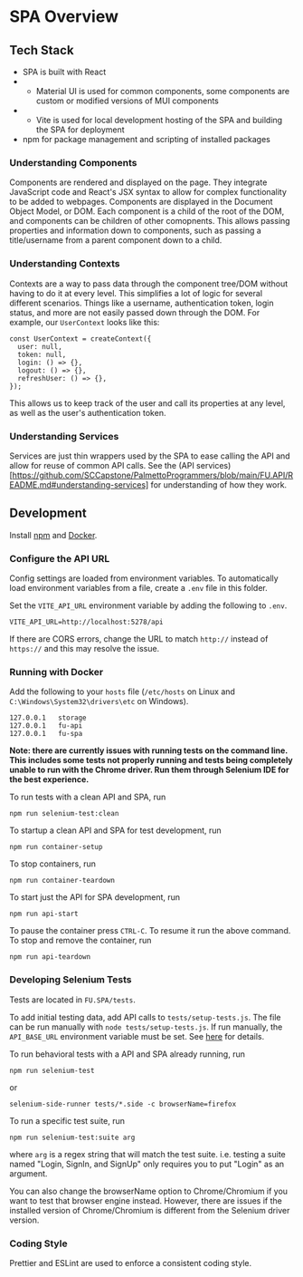 # SPA Overview

## Tech Stack

- SPA is built with React
- - Material UI is used for common components, some components are custom or modified versions of MUI components
- - Vite is used for local development hosting of the SPA and building the SPA for deployment
- npm for package management and scripting of installed packages

### Understanding Components

Components are rendered and displayed on the page. They integrate JavaScript code and React's JSX syntax to allow for complex functionality to be added to webpages.
Components are displayed in the Document Object Model, or DOM. Each component is a child of the root of the DOM, and components can be children of other comopnents.
This allows passing properties and information down to components, such as passing a title/username from a parent component down to a child.

### Understanding Contexts

Contexts are a way to pass data through the component tree/DOM without having to do it at every level. This simplifies a lot of logic for several different scenarios.
Things like a username, authentication token, login status, and more are not easily passed down through the DOM. For example, our `UserContext` looks like this:

```
const UserContext = createContext({
  user: null,
  token: null,
  login: () => {},
  logout: () => {},
  refreshUser: () => {},
});
```

This allows us to keep track of the user and call its properties at any level, as well as the user's authentication token.

### Understanding Services

Services are just thin wrappers used by the SPA to ease calling the API and allow for reuse of common API calls.
See the (API services)[https://github.com/SCCapstone/PalmettoProgrammers/blob/main/FU.API/README.md#understanding-services] for understanding of how they work.

## Development

Install [npm](https://www.npmjs.com/package/npm) and [Docker](https://www.docker.com/get-started/).

### Configure the API URL

Config settings are loaded from environment variables. To automatically load environment variables from a file, create a `.env` file in this folder.

Set the `VITE_API_URL` environment variable by adding the following to `.env`.

    VITE_API_URL=http://localhost:5278/api

If there are CORS errors, change the URL to match `http://` instead of `https://` and this may resolve the issue.

### Running with Docker

Add the following to your `hosts` file (`/etc/hosts` on Linux and `C:\Windows\System32\drivers\etc` on Windows).

    127.0.0.1	storage
    127.0.0.1	fu-api
    127.0.0.1	fu-spa

__Note: there are currently issues with running tests on the command line. This includes some tests not properly
running and tests being completely unable to run with the Chrome driver. Run them through Selenium IDE for
the best experience.__

To run tests with a clean API and SPA, run

    npm run selenium-test:clean

To startup a clean API and SPA for test development, run

    npm run container-setup

To stop containers, run

    npm run container-teardown

To start just the API for SPA development, run

    npm run api-start

To pause the container press `CTRL-C`. To resume it run the above command. To stop and remove the container, run

    npm run api-teardown

### Developing Selenium Tests

Tests are located in `FU.SPA/tests`.

To add initial testing data, add API calls to `tests/setup-tests.js`. The file can be run manually with `node tests/setup-tests.js`. If run manually, the `API_BASE_URL` environment variable must be set. See [here](https://nodejs.org/en/learn/command-line/how-to-read-environment-variables-from-nodejs) for details.

To run behavioral tests with a API and SPA already running, run

    npm run selenium-test

or

    selenium-side-runner tests/*.side -c browserName=firefox

To run a specific test suite, run

    npm run selenium-test:suite arg

where `arg` is a regex string that will match the test suite. i.e. testing a suite named "Login, SignIn, and SignUp" only requires you to put "Login" as an argument.

You can also change the browserName option to Chrome/Chromium if you want to test that browser engine instead. However, there are issues if the installed version of Chrome/Chromium is different from the Selenium driver version.

### Coding Style

Prettier and ESLint are used to enforce a consistent coding style.
